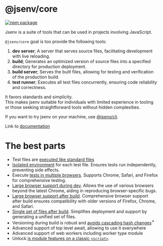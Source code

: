 # @jsenv/core

[![npm package](https://img.shields.io/npm/v/@jsenv/core.svg?logo=npm&label=package)](https://www.npmjs.com/package/@jsenv/core)

Jsenv is a suite of tools that can be used in projects involving JavaScript.

`@jsenv/core` goal is too provide the following tools:

1. **dev server**; A server that serves source files, facilitating development with live reloading.
2. **build**; Generates an optimized version of source files into a specified directory for production deployment.
3. **build server**; Serves the built files, allowing for testing and verification of the production build.
4. **test runner**; Executes all test files concurrently, ensuring code reliability and correctness.

It favors standards and simplicity.  
This makes jsenv suitable for individuals with limited experience in tooling or those seeking straightforward tools without hidden complexities.

If you want to try jsenv on your machine, use [@jsenv/cli](./packages/related/cli/#jsenvcli).

Link to [documentation](./docs/users/users.md)

# The best parts

- Test files are [executed like standard files](./docs/users/d_test/d_test.md#14-executing-a-single-test)
- [Isolated environment](./docs/users/d_test/d_test.md#33-isolated-environment) for each test file. Ensures tests run independently, preventing side effects.
- Execute [tests in multiple browsers](./docs/users/d_test/d_test.md#32-execute-on-more-browsers>). Supports Chrome, Safari, and Firefox for comprehensive testing.
- [Large browser support during dev](./docs/users/b_dev/b_dev.md#21-browser-support>). Allows the use of various browsers beyond the latest Chrome, aiding in reproducing browser-specific bugs.
- [Large browser support after build](./docs/users/c_build/c_build.md#211-maximal-browser-support). Comprehensive browser support after build ensures compatibility with older versions of Firefox, Chrome, and Safari.
- [Single set of files after build](./docs/users/c_build/c_build.md#212-same-build-for-all-browsers). Simplifies deployment and support by generating a unified set of files.
- Versioning during build is robust and <a href="https://bundlers.tooling.report/hashing/avoid-cascade/" target="_blank">avoids cascading hash changes</a><sup>↗</sup>
- Advanced support of top level await, allowing to use it everywhere
- Advanced support of web workers including worker type module
- Unlock [js module features on a classic `<script>`](./docs/users/g_plugins/g_plugins.md#22-asjsclassic>).

<!--
The following commands can be used to skip the prompt

| Command                                     |
| ------------------------------------------- |
| `npm create jsenv@latest -- --web`          |
| `npm create jsenv@latest -- --web-preact`   |
| `npm create jsenv@latest -- --web-react`    |
| `npm create jsenv@latest -- --node-package` |
-->

<!-- # Installation

```console
npm install --save-dev @jsenv/core
```

_@jsenv/core_ is tested on Mac, Windows, Linux with Node.js 20.
Other operating systems and Node.js versions are not tested. -->
